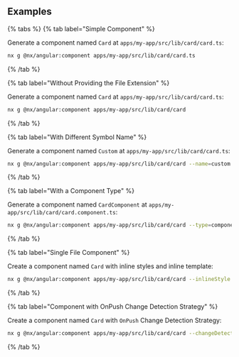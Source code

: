 ## Examples

{% tabs %}
{% tab label="Simple Component" %}

Generate a component named `Card` at `apps/my-app/src/lib/card/card.ts`:

```bash
nx g @nx/angular:component apps/my-app/src/lib/card/card.ts
```

{% /tab %}

{% tab label="Without Providing the File Extension" %}

Generate a component named `Card` at `apps/my-app/src/lib/card/card.ts`:

```bash
nx g @nx/angular:component apps/my-app/src/lib/card/card
```

{% /tab %}

{% tab label="With Different Symbol Name" %}

Generate a component named `Custom` at `apps/my-app/src/lib/card/card.ts`:

```bash
nx g @nx/angular:component apps/my-app/src/lib/card/card --name=custom
```

{% /tab %}

{% tab label="With a Component Type" %}

Generate a component named `CardComponent` at `apps/my-app/src/lib/card/card.component.ts`:

```bash
nx g @nx/angular:component apps/my-app/src/lib/card/card --type=component
```

{% /tab %}

{% tab label="Single File Component" %}

Create a component named `Card` with inline styles and inline template:

```bash
nx g @nx/angular:component apps/my-app/src/lib/card/card --inlineStyle --inlineTemplate
```

{% /tab %}

{% tab label="Component with OnPush Change Detection Strategy" %}

Create a component named `Card` with `OnPush` Change Detection Strategy:

```bash
nx g @nx/angular:component apps/my-app/src/lib/card/card --changeDetection=OnPush
```

{% /tab %}
